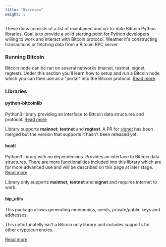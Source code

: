```yaml
---
title: "Overview"
weight: 1
---
```


These docs consists of a list of maintained and up-to-date Bitcoin Python libraries. Goal is to
provide a solid starting point for Python developers willing to work and interact with Bitcoin
protocol. Weather it's constructing transactions or fetching data from a Bitcoin RPC server.

### Running Bitcoin

Bitcoin node can be ran on several networks (mainet, testnet, signet, regtest). Under this section
you'll learn how to setup and run a Bitcoin node which you can then use as a "portal" into the
Bitcoin protocol. [Read more](/docs/running-bitcoin/)

### Libraries

#### python-bitcoinlib

Python3 library providing an interface to Bitcoin data structures and protocol. [Read more](/docs/python-bitcoinlib/)

Library supports **mainnet**, **testnet** and **regtest**. A PR for [signet](https://github.com/petertodd/python-bitcoinlib/pull/266)
has been merged but the version that supports it hasn't been released yet.

#### buidl

Python3 library with no dependencies. Provides an interface to Bitcoin data structures. There are
more functionalities included into this library which are for more advanced use and will be
described on this page at later stage. [Read more](/docs/buidl/)

Library only supports **mainnet**, **testnet** and **signet** and requires internet to work. 

#### bip_utils

This package allows generating mnemonics, seeds, private/public keys and addresses.

This unfortunatelly isn't a Bitcoin only library and includes supports for other cryptocurrencies.

[Read more](/docs/bip-utils/)